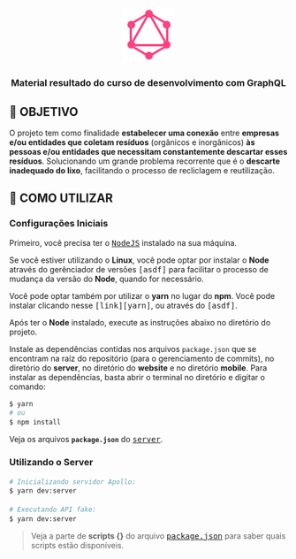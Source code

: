 <h1 align=center>
  <img src="./readme/graphql.svg" />
</h1>

<h3 align="center">

Material resultado do curso de desenvolvimento com GraphQL

</h3>

## **:rocket: OBJETIVO**

O projeto tem como finalidade **estabelecer uma conexão** entre **empresas e/ou entidades que coletam resíduos** (orgânicos e inorgânicos) **às pessoas e/ou entidades que necessitam constantemente descartar esses resíduos**. Solucionando um grande problema recorrente que é o **descarte inadequado do lixo**, facilitando o processo de recliclagem e reutilização.

## **:wine_glass: COMO UTILIZAR**

### Configurações Iniciais

Primeiro, você precisa ter o <kbd>[NodeJS](https://nodejs.org/en/download/)</kbd> instalado na sua máquina.

Se você estiver utilizando o **Linux**, você pode optar por instalar o **Node** através do gerênciador de versões <kbd>[asdf]</kbd> para facilitar o processo de mudança da versão do **Node**, quando for necessário.

Você pode optar também por utilizar o **yarn** no lugar do **npm**. Você pode instalar clicando nesse <kbd>[link][yarn]</kbd>, ou através do <kbd>[asdf]</kbd>.

Após ter o **Node** instalado, execute as instruções abaixo no diretório do projeto.

Instale as dependências contidas nos arquivos `package.json` que se encontram na raíz do repositório (para o gerenciamento de commits), no diretório do **server**, no diretório do **website** e no diretório **mobile**. Para instalar as dependências, basta abrir o terminal no diretório e digitar o comando:

```sh
$ yarn
# ou
$ npm install
```

Veja os arquivos **`package.json`** do <kbd>[server](./package.json)</kbd>.

### Utilizando o Server

```sh
# Inicializando servidor Apollo:
$ yarn dev:server

# Executando API fake:
$ yarn dev:server
```

> Veja a parte de **scripts {}** do arquivo <kbd>[package.json](./sources/server/package.json)</kbd> para saber quais scripts estão disponíveis.
